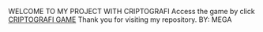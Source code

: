 WELCOME TO MY PROJECT WITH CRIPTOGRAFI 
Access the game by click [CRIPTOGRAFI GAME](https://www.facriptografigameformath.com) 
Thank you for visiting my repository.
BY: MEGA